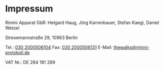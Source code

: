 ---
---
# Impressum

Rimini Apparat GbR:
Helgard Haug, Jörg Karrenbauer, Stefan Kaegi, Daniel Wetzel

Stresemannstraße 29, 10963 Berlin

Tel.: [030 2000506104](tel:+49302000506104)
Fax: [030 2000506131](tel:+49302000506131)
E-Mail: [thewalks@rimini-protokoll.de](mailto:thewalks@rimini-protokoll.de)

VAT Nr.: DE 284 181 289  
